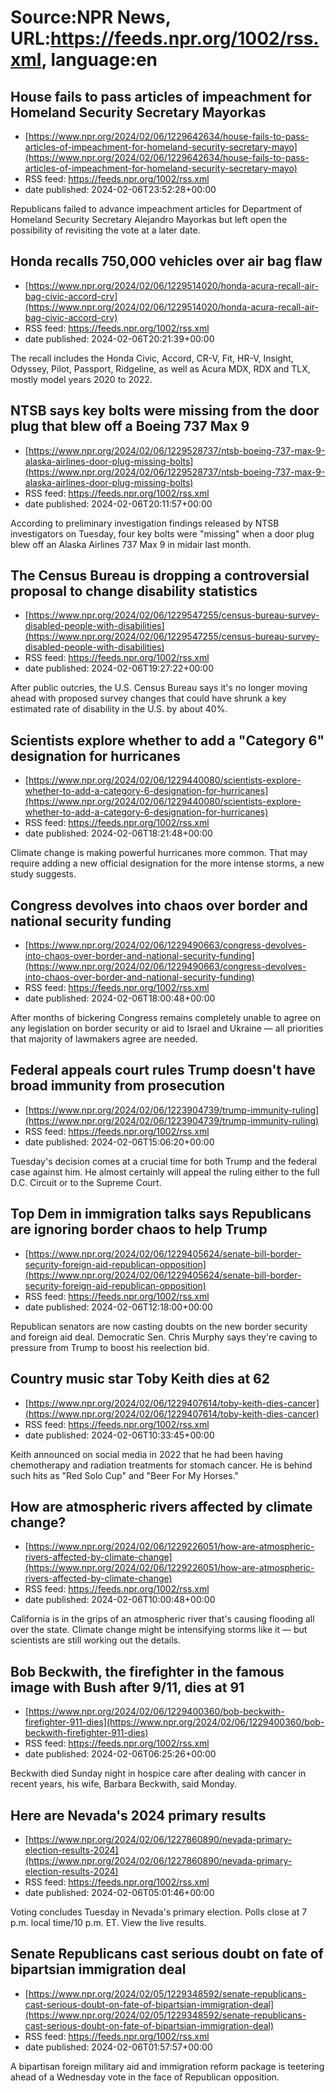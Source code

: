 # Source:NPR News, URL:https://feeds.npr.org/1002/rss.xml, language:en

## House fails to pass articles of impeachment for Homeland Security Secretary Mayorkas
 - [https://www.npr.org/2024/02/06/1229642634/house-fails-to-pass-articles-of-impeachment-for-homeland-security-secretary-mayo](https://www.npr.org/2024/02/06/1229642634/house-fails-to-pass-articles-of-impeachment-for-homeland-security-secretary-mayo)
 - RSS feed: https://feeds.npr.org/1002/rss.xml
 - date published: 2024-02-06T23:52:28+00:00

Republicans failed to advance impeachment articles for Department of Homeland Security Secretary Alejandro Mayorkas but left open the possibility of revisiting the vote at a later date.

## Honda recalls 750,000 vehicles over air bag flaw
 - [https://www.npr.org/2024/02/06/1229514020/honda-acura-recall-air-bag-civic-accord-crv](https://www.npr.org/2024/02/06/1229514020/honda-acura-recall-air-bag-civic-accord-crv)
 - RSS feed: https://feeds.npr.org/1002/rss.xml
 - date published: 2024-02-06T20:21:39+00:00

The recall includes the Honda Civic, Accord, CR-V, Fit, HR-V, Insight, Odyssey, Pilot, Passport, Ridgeline, as well as Acura MDX, RDX and TLX, mostly model years 2020 to 2022.

## NTSB says key bolts were missing from the door plug that blew off a Boeing 737 Max 9
 - [https://www.npr.org/2024/02/06/1229528737/ntsb-boeing-737-max-9-alaska-airlines-door-plug-missing-bolts](https://www.npr.org/2024/02/06/1229528737/ntsb-boeing-737-max-9-alaska-airlines-door-plug-missing-bolts)
 - RSS feed: https://feeds.npr.org/1002/rss.xml
 - date published: 2024-02-06T20:11:57+00:00

According to preliminary investigation findings released by NTSB investigators on Tuesday, four key bolts were "missing" when a door plug blew off an Alaska Airlines 737 Max 9 in midair last month.

## The Census Bureau is dropping a controversial proposal to change disability statistics
 - [https://www.npr.org/2024/02/06/1229547255/census-bureau-survey-disabled-people-with-disabilities](https://www.npr.org/2024/02/06/1229547255/census-bureau-survey-disabled-people-with-disabilities)
 - RSS feed: https://feeds.npr.org/1002/rss.xml
 - date published: 2024-02-06T19:27:22+00:00

After public outcries, the U.S. Census Bureau says it's no longer moving ahead with proposed survey changes that could have shrunk a key estimated rate of disability in the U.S. by about 40%.

## Scientists explore whether to add a "Category 6" designation for hurricanes
 - [https://www.npr.org/2024/02/06/1229440080/scientists-explore-whether-to-add-a-category-6-designation-for-hurricanes](https://www.npr.org/2024/02/06/1229440080/scientists-explore-whether-to-add-a-category-6-designation-for-hurricanes)
 - RSS feed: https://feeds.npr.org/1002/rss.xml
 - date published: 2024-02-06T18:21:48+00:00

Climate change is making powerful hurricanes more common. That may require adding a new official designation for the more intense storms, a new study suggests.

## Congress devolves into chaos over border and national security funding
 - [https://www.npr.org/2024/02/06/1229490663/congress-devolves-into-chaos-over-border-and-national-security-funding](https://www.npr.org/2024/02/06/1229490663/congress-devolves-into-chaos-over-border-and-national-security-funding)
 - RSS feed: https://feeds.npr.org/1002/rss.xml
 - date published: 2024-02-06T18:00:48+00:00

After months of bickering Congress remains completely unable to agree on any legislation on border security or aid to Israel and Ukraine — all priorities that majority of lawmakers agree are needed.

## Federal appeals court rules Trump doesn't have broad immunity from prosecution
 - [https://www.npr.org/2024/02/06/1223904739/trump-immunity-ruling](https://www.npr.org/2024/02/06/1223904739/trump-immunity-ruling)
 - RSS feed: https://feeds.npr.org/1002/rss.xml
 - date published: 2024-02-06T15:06:20+00:00

Tuesday's decision comes at a crucial time for both Trump and the federal case against him. He almost certainly will appeal the ruling either to the full D.C. Circuit or to the Supreme Court.

## Top Dem in immigration talks says Republicans are ignoring border chaos to help Trump
 - [https://www.npr.org/2024/02/06/1229405624/senate-bill-border-security-foreign-aid-republican-opposition](https://www.npr.org/2024/02/06/1229405624/senate-bill-border-security-foreign-aid-republican-opposition)
 - RSS feed: https://feeds.npr.org/1002/rss.xml
 - date published: 2024-02-06T12:18:00+00:00

Republican senators are now casting doubts on the new border security and foreign aid deal. Democratic Sen. Chris Murphy says they're caving to pressure from Trump to boost his reelection bid.

## Country music star Toby Keith dies at 62
 - [https://www.npr.org/2024/02/06/1229407614/toby-keith-dies-cancer](https://www.npr.org/2024/02/06/1229407614/toby-keith-dies-cancer)
 - RSS feed: https://feeds.npr.org/1002/rss.xml
 - date published: 2024-02-06T10:33:45+00:00

Keith announced on social media in 2022 that he had been having chemotherapy and radiation treatments for stomach cancer. He is behind such hits as "Red Solo Cup" and "Beer For My Horses."

## How are atmospheric rivers affected by climate change?
 - [https://www.npr.org/2024/02/06/1229226051/how-are-atmospheric-rivers-affected-by-climate-change](https://www.npr.org/2024/02/06/1229226051/how-are-atmospheric-rivers-affected-by-climate-change)
 - RSS feed: https://feeds.npr.org/1002/rss.xml
 - date published: 2024-02-06T10:00:48+00:00

California is in the grips of an atmospheric river that's causing flooding all over the state. Climate change might be intensifying storms like it — but scientists are still working out the details.

## Bob Beckwith, the firefighter in the famous image with Bush after 9/11, dies at 91
 - [https://www.npr.org/2024/02/06/1229400360/bob-beckwith-firefighter-911-dies](https://www.npr.org/2024/02/06/1229400360/bob-beckwith-firefighter-911-dies)
 - RSS feed: https://feeds.npr.org/1002/rss.xml
 - date published: 2024-02-06T06:25:26+00:00

Beckwith died Sunday night in hospice care after dealing with cancer in recent years, his wife, Barbara Beckwith, said Monday.

## Here are Nevada's 2024 primary results
 - [https://www.npr.org/2024/02/06/1227860890/nevada-primary-election-results-2024](https://www.npr.org/2024/02/06/1227860890/nevada-primary-election-results-2024)
 - RSS feed: https://feeds.npr.org/1002/rss.xml
 - date published: 2024-02-06T05:01:46+00:00

Voting concludes Tuesday in Nevada's primary election. Polls close at 7 p.m. local time/10 p.m. ET. View the live results.

## Senate Republicans cast serious doubt on fate of bipartsian immigration deal
 - [https://www.npr.org/2024/02/05/1229348592/senate-republicans-cast-serious-doubt-on-fate-of-bipartsian-immigration-deal](https://www.npr.org/2024/02/05/1229348592/senate-republicans-cast-serious-doubt-on-fate-of-bipartsian-immigration-deal)
 - RSS feed: https://feeds.npr.org/1002/rss.xml
 - date published: 2024-02-06T01:57:57+00:00

A bipartisan foreign military aid and immigration reform package is teetering ahead of a Wednesday vote in the face of Republican opposition.

